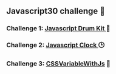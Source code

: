 ## Javascript30 challenge 📃

### Challenge 1: [Javascript Drum Kit ](https://github.com/Aarushkashyap/concepts/tree/dev/drumKit) 🥁

### Challenge 2: [Javascript Clock ](https://github.com/Aarushkashyap/concepts/tree/dev/clock) 🕒

### Challenge 3: [CSSVariableWithJs](https://github.com/Aarushkashyap/concepts/tree/dev/updateCSSVariableWithJs) 🏁
